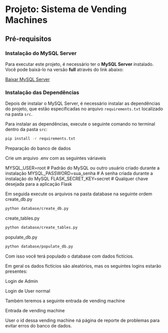 # Projeto: Sistema de Vending Machines

## Pré-requisitos

### Instalação do MySQL Server

Para executar este projeto, é necessário ter o **MySQL Server** instalado. Você pode baixá-lo na versão **full** através do link abaixo:

[Baixar MySQL Server](https://dev.mysql.com/downloads/file/?id=534097)

### Instalação das Dependências

Depois de instalar o MySQL Server, é necessário instalar as dependências do projeto, que estão especificadas no arquivo `requirements.txt` localizado na pasta `src`.

Para instalar as dependências, execute o seguinte comando no terminal dentro da pasta `src`:

```bash
pip install -r requirements.txt
```

Preparação do banco de dados

Crie um arquivo .env com as seguintes váriaveis

MYSQL_USER=root                 # Padrão do MySQL ou outro usuário criado durante a instalação
MYSQL_PASSWORD=sua_senha         # A senha criada durante a instalação do MySQL
FLASK_SECRET_KEY=secret          # Qualquer chave desejada para a aplicação Flask


Em seguida execute os arquivos na pasta database na seguinte ordem
create_db.py

```bash
python database/create_db.py
```
create_tables.py
```bash
python database/create_tables.py
```

populate_db.py
```bash
python database/populate_db.py
```

Com isso você terá populado o database com dados fictícios.

Em geral os dados fictícios são aleatórios, mas os seguintes logins estarão presentes:

Login de Admin

Login de User normal

Também teremos a seguinte entrada de vending machine

Entrada de vending machine

User o id dessa vending machine ná página de reporte de problemas para evitar erros do banco de dados.

